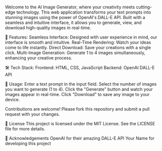 Welcome to the AI Image Generator, where your creativity meets cutting-edge technology. This web application transforms your text prompts into stunning images using the power of OpenAI's DALL-E API. Built with a seamless and intuitive interface, it allows you to generate, view, and download high-quality images in real-time.

🚀 Features:
Seamless Interface: Designed with user experience in mind, our interface is smooth and intuitive.
Real-Time Rendering: Watch your ideas come to life instantly.
Direct Download: Save your creations with a single click.
Multi-Image Generation: Generate 1 to 4 images simultaneously, enhancing your creative process.

🛠 Tech Stack:
Frontend: HTML, CSS, JavaScript
Backend: OpenAI DALL-E API


📝 Usage:
Enter a text prompt in the input field.
Select the number of images you want to generate (1 to 4).
Click the "Generate" button and watch your images appear in real-time.
Click "Download" to save any image to your device.

Contributions are welcome! Please fork this repository and submit a pull request with your changes.

📄 License
This project is licensed under the MIT License. See the LICENSE file for more details.

🙏 Acknowledgements
OpenAI for their amazing DALL-E API
Your Name for developing this project
